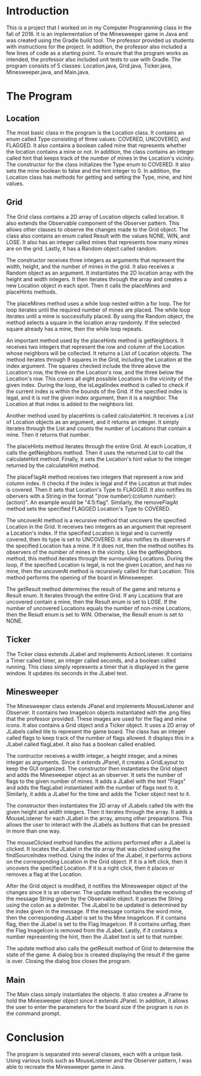 # Introduction
This is a project that I worked on in my Computer Programming class in the fall of 2016. It is an implementation of the Minesweeper game in Java and was created using the Gradle build tool. The professor provided us students with instructions for the project. In addition, the professor also included a few lines of code as a starting point. To ensure that the program works as intended, the professor also included unit tests to use with Gradle. The program consists of 5 classes: Location.java, Grid.java, Ticker.java, Minesweeper.java, and Main.java.
# The Program
## Location
The most basic class in the program is the Location class. It contains an enum called Type consisting of three values: COVERED, UNCOVERED, and FLAGGED. It also contains a boolean called mine that represents whether the location contains a mine or not. In addition, the class contains an integer called hint that keeps track of the number of mines in the Location's vicinity. The constructor for the class initializes the Type enum to COVERED. It also sets the mine boolean to false and the hint integer to 0. In addition, the Location class has methods for getting and setting the Type, mine, and hint values.
## Grid
The Grid class contains a 2D array of Location objects called location. It also extends the Observable component of the Observer pattern. This allows other classes to observe the changes made to the Grid object. The class also contains an enum called Result with the values NONE, WIN, and LOSE. It also has an integer called mines that represents how many mines are on the grid. Lastly, it has a Random object called random.

The constructor receives three integers as arguments that represent the width, height, and the number of mines in the grid. It also receives a Random object as an argument. It instantiates the 2D location array with the height and width integers. It then iterates through the array and creates a new Location object in each spot. Then it calls the placeMines and placeHints methods.

The placeMines method uses a while loop nested within a for loop. The for loop iterates until the required number of mines are placed. The while loop iterates until a mine is successfully placed. By using the Random object, the method selects a square in the location array randomly. If the selected square already has a mine, then the while loop repeats.

An important method used by the placeHints method is getNeighbors. It receives two integers that represent the row and column of the Location whose neighbors will be collected. It returns a List of Location objects. The method iterates through 9 squares in the Grid, including the Location at the index argument. The squares checked include the three above the Location's row, the three on the Location's row, and the three below the Location's row. This covers all eight possible Locations in the vicinity of the given index. During the loop, the isLegalIndex method is called to check if the current index is within the bounds of the Grid. If the specified index is legal, and it is not the given index argument, then it is a neighbor. The Location at that index is added to the neighbors list.

Another method used by placeHints is called calculateHint. It receives a List of Location objects as an argument, and it returns an integer. It simply iterates through the List and counts the number of Locations that contain a mine. Then it returns that number.

The placeHints method iterates through the entire Grid. At each Location, it calls the getNeighbors method. Then it uses the returned List to call the calculateHint method. Finally, it sets the Location's hint value to the integer returned by the calculateHint method.

The placeFlagAt method receives two integers that represent a row and column index. It checks if the index is legal and if the Location at that index is covered. Then it sets that Location's Type to FLAGGED. It also notifies its obervers with a String in the format "(row number):(column number):(action)". An example would be "4:5:flag". Similarly, the removeFlagAt method sets the specified FLAGGED Location's Type to COVERED.

The uncoverAt method is a recursive method that uncovers the specified Location in the Grid. It receives two integers as an argument that represent a Location's index. If the specified Location is legal and is currently covered, then its type is set to UNCOVERED. It also notifies its observers if the specified Location has a mine. If it does not, then the method notifies its observers of the number of mines in the vicinity. Like the getNeighbors method, this method iterates through the surrounding Locations. During the loop, if the specified Location is legal, is not the given Location, and has no mine, then the uncoverAt method is recursively called for that Location. This method performs the opening of the board in Minesweeper.

The getResult method determines the result of the game and returns a Result enum. It iterates through the entire Grid. If any Locations that are uncovered contain a mine, then the Result enum is set to LOSE. If the number of uncovered Locations equals the number of non-mine Locations, then the Result enum is set to WIN. Otherwise, the Result enum is set to NONE.
## Ticker
The Ticker class extends JLabel and implements ActionListener. It contains a Timer called timer, an integer called seconds, and a boolean called running. This class simply represents a timer that is displayed in the game window. It updates its seconds in the JLabel text.
## Minesweeper
The Minesweeper class extends JPanel and implements MouseListener and Observer. It contains two ImageIcon objects instantiated with the .png files that the professor provided. These images are used for the flag and mine icons. It also contains a Grid object and a Ticker object. It uses a 2D array of JLabels called tile to represent the game board. The class has an integer called flags to keep track of the number of flags allowed. It displays this in a JLabel called flagLabel. It also has a boolean called enabled.

The contructor receives a width integer, a height integer, and a mines integer as arguments. Since it extends JPanel, it creates a GridLayout to keep the GUI organized. The constructor then instantiates the Grid object and adds the Minesweeper object as an observer. It sets the number of flags to the given number of mines. It adds a JLabel with the text "Flags" and adds the flagLabel instantiated with the number of flags next to it. Similarly, it adds a JLabel for the time and adds the Ticker object next to it.

The constructor then instantiates the 2D array of JLabels called tile with the given height and width integers. Then it iterates through the array. It adds a MouseListener for each JLabel in the array, among other preparations. This allows the user to interact with the JLabels as buttons that can be pressed in more than one way.

The mouseClicked method handles the actions performed after a JLabel is clicked. It locates the JLabel in the tile array that was clicked using the findSourceIndex method. Using the index of the JLabel, it performs actions on the corresponding Location in the Grid object. If it is a left click, then it uncovers the specified Location. If it is a right click, then it places or removes a flag at the Location.

After the Grid object is modified, it notifies the Minesweeper object of the changes since it is an oberver. The update method handles the receiving of the message String given by the Observable object. It parses the String using the colon as a delimiter. The JLabel to be updated is determined by the index given in the message. If the message contains the word mine, then the corresponding JLabel is set to the Mine ImageIcon. If it contains flag, then the JLabel is set to the Flag ImageIcon. If it contains unflag, then the Flag ImageIcon is removed from the JLabel. Lastly, if it contains a number representing the hint, then the JLabel text is set to that number.

The update method also calls the getResult method of Grid to determine the state of the game. A dialog box is created displaying the result if the game is over. Closing the dialog box closes the program.
## Main
The Main class simply instantiates the objects. It also creates a JFrame to hold the Minesweeper object since it extends JPanel. In addition, it allows the user to enter the parameters for the board size if the program is run in the command prompt.
# Conclusion
The program is separated into several classes, each with a unique task. Using various tools such as MouseListener and the Observer pattern, I was able to recreate the Minesweeper game in Java.
